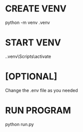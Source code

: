 # CREATE VENV
python -m venv .venv
# START VENV
.\.venv\Scripts\activate
# [OPTIONAL] 
Change the .env file as you needed
# RUN PROGRAM
python run.py